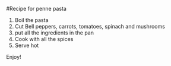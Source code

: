 #Recipe for penne pasta 

1) Boil the pasta 
2) Cut Bell peppers, carrots, tomatoes, spinach and mushrooms 
3) put all the ingredients in the pan 
4) Cook with all the spices 
5) Serve hot 

Enjoy!